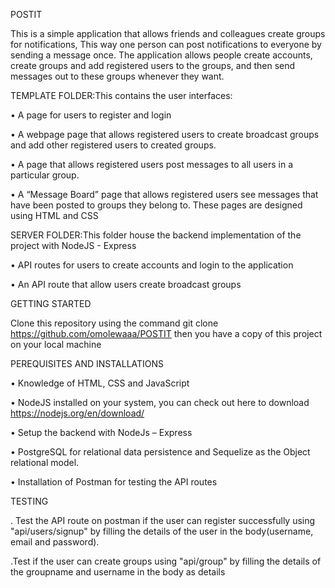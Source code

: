 POSTIT

  This is a simple application that allows friends and colleagues create groups for notifications, This way one person can post notifications to everyone by sending a message once. The application allows people create accounts, create groups and add registered users to the groups, and then send messages out to these groups whenever they want.

TEMPLATE FOLDER:This contains the user interfaces:

  •	A page for users to register and login
  
  •	A webpage page that allows registered users to create broadcast groups and add other registered users to created groups.
  
  •	A page that allows registered users post messages to all users in a particular group.
  
  •	A “Message Board” page that allows registered users see messages that have been posted to groups they belong to.
  These pages are designed using HTML and CSS 

SERVER FOLDER:This folder house the backend implementation of the project with NodeJS - Express

   •	API routes for users to create accounts and login to the application
   
   •	An API route that allow users create broadcast groups
   
   
   GETTING STARTED
   
   Clone this repository using the command git clone https://github.com/omolewaaa/POSTIT  then you have a copy of this project on your      local machine


PEREQUISITES AND INSTALLATIONS

  • Knowledge of HTML, CSS and JavaScript 
  
  •	NodeJS installed on your system, you can check out here to download https://nodejs.org/en/download/
  
  •	Setup the backend with NodeJs – Express
  
  •	PostgreSQL for relational data persistence and Sequelize as the Object relational model.
   
  •	Installation of Postman for testing the API routes
  
  TESTING
  
  . Test the API route on postman if the user can register successfully using "api/users/signup" by filling the details of the user in      the body(username, email and password).
  
  .Test if the user can create groups using "api/group" by filling the details of the groupname and username in the body as details



